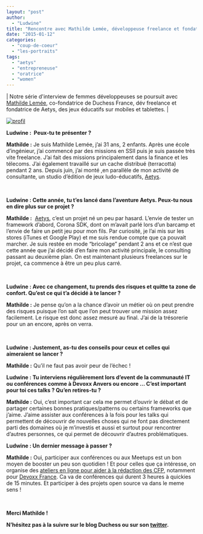 ```yaml
---
layout: "post"
author: 
  - "Ludwine"
title: "Rencontre avec Mathilde Lemée, développeuse freelance et fondatrice de Aetys"
date: "2015-01-12"
categories: 
  - "coup-de-coeur"
  - "les-portraits"
tags: 
  - "aetys"
  - "entrepreneuse"
  - "oratrice"
  - "women"
---
```


| Notre série d'interview de femmes développeuses se poursuit avec [Mathilde Lemée](https://twitter.com/MathildeLemee), co-fondatrice de Duchess France, dév freelance et fondatrice de Aetys, des jeux éducatifs sur mobiles et tablettes. |

[![profil](/assets/2015/01/2015-01-12-rencontre-avec-mathilde-lemee-developpeuse-freelance-et-fondatrice-de-aetys/profil.png)](/assets/2015/01/2015-01-12-rencontre-avec-mathilde-lemee-developpeuse-freelance-et-fondatrice-de-aetys/profil.png)

**Ludwine :  Peux-tu te présenter ?**

**Mathilde :** Je suis Mathilde Lemée, j’ai 31 ans, 2 enfants. Après une école d’ingénieur, j’ai commencé par des missions en SSII puis je suis passée très vite freelance. J’ai fait des missions principalement dans la finance et les télecoms. J’ai également travaillé sur un cache distribué (terracotta) pendant 2 ans. Depuis juin, j’ai monté ,en parallèle de mon activité de consultante, un studio d’édition de jeux ludo-éducatifs, [Aetys](http://www.aetys.fr/#/index).

 

**Ludwine : Cette année, tu t’es lancé dans l’aventure Aetys. Peux-tu nous en dire plus sur ce projet ?**

**Mathilde :**  [Aetys](http://www.aetys.fr/#/index), c’est un projet né un peu par hasard. L’envie de tester un framework d’abord, Corona SDK, dont on m’avait parlé lors d’un barcamp et l’envie de faire un petit jeu pour mon fils. Par curiosité, je l’ai mis sur les stores (iTunes et Google Play) et me suis rendue compte que ça pouvait marcher. Je suis restée en mode “bricolage” pendant 2 ans et ce n’est que cette année que j’ai décidé d’en faire mon activité principale, le consulting passant au deuxième plan. On est maintenant plusieurs freelances sur le projet, ca commence à être un peu plus carré.

 

**Ludwine : Avec ce changement, tu prends des risques et quitte ta zone de confort. Qu’est ce qui t’a décidé à te lancer ?**

**Mathilde :** Je pense qu’on a la chance d’avoir un métier où on peut prendre des risques puisque l’on sait que l’on peut trouver une mission assez facilement. Le risque est donc assez mesuré au final. J’ai de la trésorerie pour un an encore, après on verra.

 

**Ludwine : Justement, as-tu des conseils pour ceux et celles qui aimeraient se lancer ?**

**Mathilde :** Qu’il ne faut pas avoir peur de l’échec !

**Ludwine : Tu interviens régulièrement lors d’event de la communauté IT ou conférences comme à Devoxx Anvers ou encore … C’est important pour toi ces talks ? Qu’en retires-tu ?**

**Mathilde :** Oui, c’est important car cela me permet d’ouvrir le débat et de partager certaines bonnes pratiques/patterns ou certains frameworks que j’aime. J’aime assister aux conférences à la fois pour les talks qui permettent de découvrir de nouvelles choses qui ne font pas directement parti des domaines où je m’investis et aussi et surtout pour rencontrer d’autres personnes, ce qui permet de découvrir d’autres problématiques.

 **Ludwine : Un dernier message à passer ?**

 **Mathilde :** Oui, participer aux conférences ou aux Meetups est un bon moyen de booster un peu son quotidien ! Et pour celles que ça intéresse, on organise des [ateliers en ligne pour aider à la rédaction des CFP](http://www.duchess-france.org/atelier-de-preparation-pour-les-call-for-papers/), notamment pour [Devoxx France](http://www.devoxx.fr/2014/04/devoxx-france-2015-sera-au-palais-des-congres/). Ca va de conférences qui durent 3 heures à quickies de 15 minutes. Et participer à des projets open source va dans le meme sens !

 

**Merci Mathilde !**

**N’hésitez pas à la suivre sur le blog Duchess ou sur son [twitter](https://twitter.com/MathildeLemee "twitter").**
